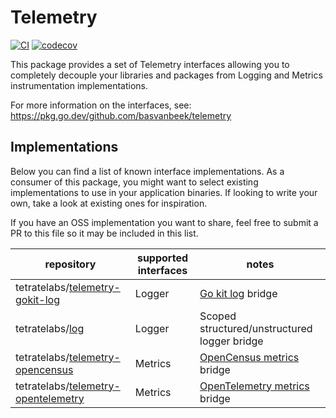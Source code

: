 # Telemetry

[![CI](https://github.com/basvanbeek/telemetry/actions/workflows/ci.yaml/badge.svg)](https://github.com/basvanbeek/telemetry/actions/workflows/ci.yaml)
[![codecov](https://codecov.io/gh/basvanbeek/telemetry/branch/master/graph/badge.svg?token=CLZMDX2TUN)](https://codecov.io/gh/basvanbeek/telemetry)

This package provides a set of Telemetry interfaces allowing you to completely
decouple your libraries and packages from Logging and Metrics instrumentation
implementations.

For more information on the interfaces, see: 
https://pkg.go.dev/github.com/basvanbeek/telemetry

## Implementations

Below you can find a list of known interface implementations. As a consumer of
this package, you might want to select existing implementations to use in your
application binaries. If looking to write your own, take a look at existing ones
for inspiration. 

If you have an OSS implementation you want to share, feel free to submit a PR
to this file so it may be included in this list. 

| repository | supported interfaces | notes |
| --- | --- | --- | 
| tetratelabs/[telemetry-gokit-log](https://github.com/tetratelabs/telemetry-gokit-log) | Logger | [Go kit log](https://github.com/go-kit/log) bridge |
| tetratelabs/[log](https://github.com/tetratelabs/log/tree/v2) | Logger | Scoped structured/unstructured logger bridge |
| tetratelabs/[telemetry-opencensus](https://github.com/tetratelabs/telemetry-opencensus) | Metrics | [OpenCensus metrics](https://github.com/census-instrumentation/opencensus-go) bridge |
| tetratelabs/[telemetry-opentelemetry](https://github.com/tetratelabs/telemetry-opentelemetry) | Metrics | [OpenTelemetry metrics](https://opentelemetry.io/) bridge |
